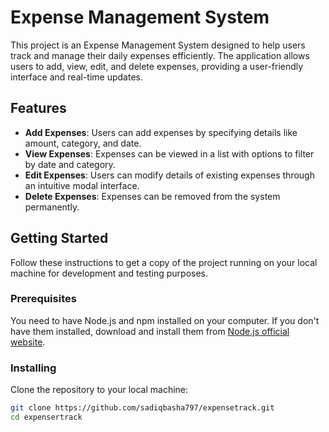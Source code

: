 # Expense Management System

This project is an Expense Management System designed to help users track and manage their daily expenses efficiently. The application allows users to add, view, edit, and delete expenses, providing a user-friendly interface and real-time updates.

## Features

- **Add Expenses**: Users can add expenses by specifying details like amount, category, and date.
- **View Expenses**: Expenses can be viewed in a list with options to filter by date and category.
- **Edit Expenses**: Users can modify details of existing expenses through an intuitive modal interface.
- **Delete Expenses**: Expenses can be removed from the system permanently.

## Getting Started

Follow these instructions to get a copy of the project running on your local machine for development and testing purposes.

### Prerequisites

You need to have Node.js and npm installed on your computer. If you don't have them installed, download and install them from [Node.js official website](https://nodejs.org/).

### Installing

Clone the repository to your local machine:

```bash
git clone https://github.com/sadiqbasha797/expensetrack.git
cd expensertrack
